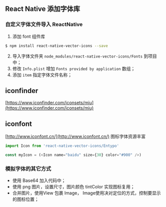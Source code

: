 ## React Native 添加字体库
### 自定义字体文件导入 ReactNative
1. 添加 font 组件库
```sh
$ npm install react-native-vector-icons --save
```

2. 导入字体文件夹 `node_modules/react-native-vector-icons/Fonts` 到项目中；
3. 修改 `Info.plist` 增加 `Fonts provided by application` 数组；
4. 添加 `item` 指定字体文件名称；
## iconfinder
[https://www.iconfinder.com/iconsets/miu](https://www.iconfinder.com/iconsets/miu)
## iconfont
[http://www.iconfont.cn/](http://www.iconfont.cn/) 图标字体资源丰富

```js
import Icon from 'react-native-vector-icons/Entypo'

const myIcon = (<Icon name="baidu" size={30} color="#900" />)
```
### 模拟字体的其它方式
- 使用 Base64 加入代码中；
- 使用 png 图片，设置尺寸，图片颜色 tintColor 实现图标复用；
- 合并图片，使用View 包裹 Image， Image使用决对定位的方式，控制要显示的图标位置；
